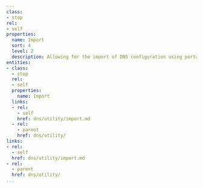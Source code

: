 ```yaml
---
class:
- stop
rel:
- self
properties:
  name: Import
  sort: 4
  level: 2
  description: Allowing for the import of DNS configuration using portable formats.
entities:
- class:
  - stop
  rel:
  - self
  properties:
    name: Import
  links:
  - rel:
    - self
    href: dns/utility/import.md
  - rel:
    - parent
    href: dns/utility/
links:
- rel:
  - self
  href: dns/utility/import.md
- rel:
  - parent
  href: dns/utility/
...
```

